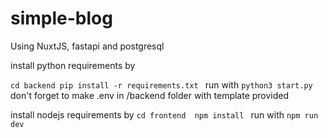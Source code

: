 # simple-blog
Using NuxtJS, fastapi and postgresql


install python requirements by 

`cd backend
pip install -r requirements.txt
`
run with
`
python3 start.py
`
don't forget to make .env in /backend folder with template provided

install nodejs requirements by
`cd frontend 
npm install
`
run with
`
npm run dev
`
